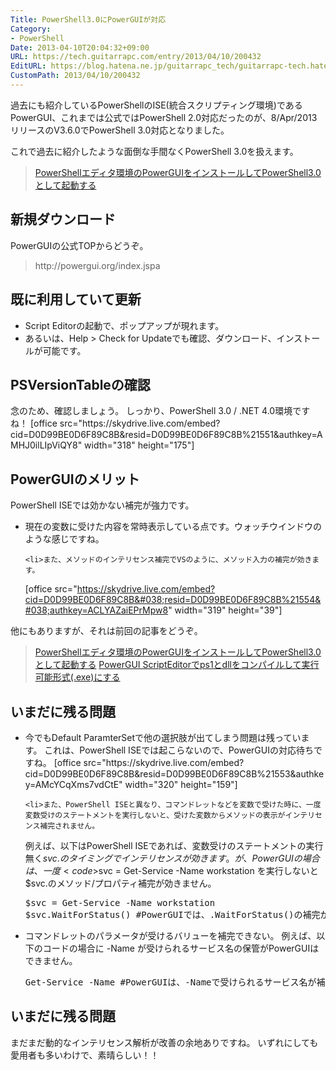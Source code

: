 ```yaml
---
Title: PowerShell3.0にPowerGUIが対応
Category:
- PowerShell
Date: 2013-04-10T20:04:32+09:00
URL: https://tech.guitarrapc.com/entry/2013/04/10/200432
EditURL: https://blog.hatena.ne.jp/guitarrapc_tech/guitarrapc-tech.hatenablog.com/atom/entry/11696248318757675621
CustomPath: 2013/04/10/200432
---
```


過去にも紹介しているPowerShellのISE(統合スクリプティング環境)であるPowerGUI、これまでは公式ではPowerShell 2.0対応だったのが、8/Apr/2013 リリースのV3.6.0でPowerShell 3.0対応となりました。

これで過去に紹介したような面倒な手間なくPowerShell 3.0を扱えます。
<blockquote><a href="http://guitarrapc.wordpress.com/2013/02/05/powershell%e3%82%a8%e3%83%87%e3%82%a3%e3%82%bf%e7%92%b0%e5%a2%83%e3%81%aepowergui%e3%82%92%e3%82%a4%e3%83%b3%e3%82%b9%e3%83%88%e3%83%bc%e3%83%ab%e3%81%97%e3%81%a6powershell3-0%e3%81%a8%e3%81%97/" target="_blank">PowerShellエディタ環境のPowerGUIをインストールしてPowerShell3.0として起動する</a></blockquote>



<h2>新規ダウンロード</h2>
PowerGUIの公式TOPからどうぞ。
<blockquote>http://powergui.org/index.jspa</blockquote>

<h2>既に利用していて更新</h2>
<ul>
	<li>Script Editorの起動で、ポップアップが現れます。</li>
	<li>あるいは、Help &gt; Check for Updateでも確認、ダウンロード、インストールが可能です。</li>
</ul>

<h2>PSVersionTableの確認</h2>
念のため、確認しましょう。
しっかり、PowerShell 3.0 / .NET 4.0環境ですね！
[office src="https://skydrive.live.com/embed?cid=D0D99BE0D6F89C8B&#038;resid=D0D99BE0D6F89C8B%21551&#038;authkey=AMHJ0ilLIpViQY8" width="318" height="175"]

<h2>PowerGUIのメリット</h2>
PowerShell ISEでは効かない補完が強力です。

<ul>
	<li>現在の変数に受けた内容を常時表示している点です。ウォッチウインドウのような感じですね。</li>

	<li>また、メソッドのインテリセンス補完でVSのように、メソッド入力の補完が効きます。
[office src="https://skydrive.live.com/embed?cid=D0D99BE0D6F89C8B&#038;resid=D0D99BE0D6F89C8B%21554&#038;authkey=ACLYAZaiEPrMpw8" width="319" height="39"]
</li>
</ul>

他にもありますが、それは前回の記事をどうぞ。
<blockquote><a href="http://guitarrapc.wordpress.com/2013/02/05/powershell%e3%82%a8%e3%83%87%e3%82%a3%e3%82%bf%e7%92%b0%e5%a2%83%e3%81%aepowergui%e3%82%92%e3%82%a4%e3%83%b3%e3%82%b9%e3%83%88%e3%83%bc%e3%83%ab%e3%81%97%e3%81%a6powershell3-0%e3%81%a8%e3%81%97/" target="_blank">PowerShellエディタ環境のPowerGUIをインストールしてPowerShell3.0として起動する</a>
<a href="http://guitarrapc.wordpress.com/2013/02/05/powergui-scripteditor%e3%81%a7ps1%e3%81%a8dll%e3%82%92%e3%82%b3%e3%83%b3%e3%83%91%e3%82%a4%e3%83%ab%e3%81%99%e3%82%8b/" target="_blank">PowerGUI ScriptEditorでps1とdllをコンパイルして実行可能形式(.exe)にする</a></blockquote>

<h2>いまだに残る問題</h2>
<ul>
	<li>今でもDefault ParamterSetで他の選択肢が出てしまう問題は残っています。
これは、PowerShell ISEでは起こらないので、PowerGUIの対応待ちですね。
[office src="https://skydrive.live.com/embed?cid=D0D99BE0D6F89C8B&#038;resid=D0D99BE0D6F89C8B%21553&#038;authkey=AMcYCqXms7vdCtE" width="320" height="159"]</li>

	<li>また、PowerShell ISEと異なり、コマンドレットなどを変数で受けた時に、一度変数受けのステートメントを実行しないと、受けた変数からメソッドの表示がインテリセンス補完されません。
例えば、以下はPowerShell ISEであれば、変数受けのステートメントの実行無く$svc.のタイミングでインテリセンスが効きます。
が、PowerGUIの場合は、一度 <code>$svc = Get-Service -Name workstation</code> を実行しないと$svc.のメソッド/プロパティ補完が効きません。
<pre class="brush: powershell">
$svc = Get-Service -Name workstation
$svc.WaitForStatus() #PowerGUIでは、.WaitForStatus()の補完が効かない
</pre>
</li>
	<li>
コマンドレットのパラメータが受けるバリューを補完できない。
例えば、以下のコードの場合に -Name が受けられるサービス名の保管がPowerGUIはできません。
<pre class="brush: powershell">
Get-Service -Name #PowerGUIは、-Nameで受けられるサービス名が補完されない。
</pre>
</li>
</ul>

<h2>いまだに残る問題</h2>
まだまだ動的なインテリセンス解析が改善の余地ありですね。
いずれにしても愛用者も多いわけで、素晴らしい！！
